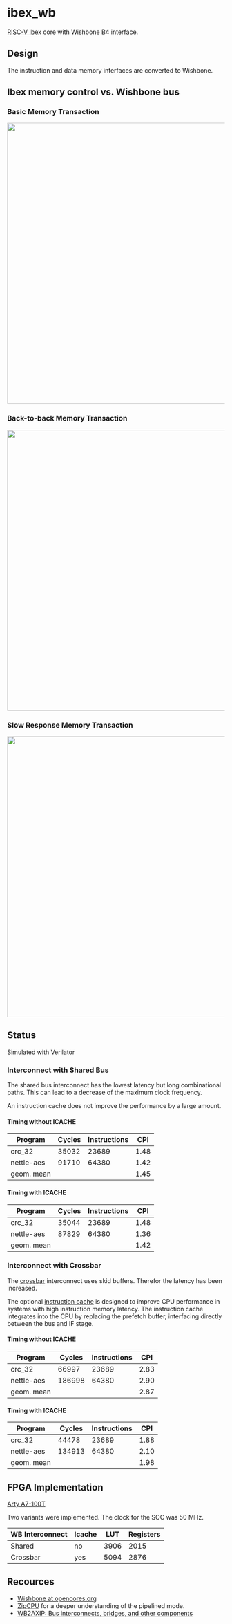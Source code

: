# ibex_wb
[RISC-V Ibex](https://ibex-core.readthedocs.io/en/latest/index.html) core with Wishbone B4 interface.

## Design
The instruction and data memory interfaces are converted to Wishbone.

## Ibex memory control vs. Wishbone bus

### Basic Memory Transaction
<p align="center"><img src="doc/images/timing1.svg" width="650"></p>

### Back-to-back Memory Transaction
<p align="center"><img src="doc/images/timing2.svg" width="650"></p>

### Slow Response Memory Transaction
<p align="center"><img src="doc/images/timing3.svg" width="650"></p>

## Status
Simulated with Verilator

### Interconnect with Shared Bus
The shared bus interconnect has the lowest latency but long combinational paths.
This can lead to a decrease of the maximum clock frequency.

An instruction cache does not improve the performance by a large amount.

#### Timing without ICACHE
| Program    | Cycles | Instructions   | CPI  |
|------------|--------|----------------|------|
| crc_32     | 35032  | 23689          | 1.48 |
| nettle-aes | 91710  | 64380          | 1.42 |
| geom. mean |        |                | 1.45 |

#### Timing with ICACHE
| Program    | Cycles | Instructions   | CPI  |
|------------|--------|----------------|------|
| crc_32     | 35044  | 23689          | 1.48 |
| nettle-aes | 87829  | 64380          | 1.36 |
| geom. mean |        |                | 1.42 |

### Interconnect with Crossbar
The [crossbar](https://zipcpu.com/blog/2019/07/17/crossbar.html) interconnect uses skid buffers.
Therefor the latency has been increased.

The optional [instruction cache](https://ibex-core.readthedocs.io/en/latest/03_reference/icache.html)
is designed to improve CPU performance in systems with high instruction memory latency.
The instruction cache integrates into the
CPU by replacing the prefetch buffer, interfacing directly between the bus and IF stage.

#### Timing without ICACHE
| Program    | Cycles | Instructions   | CPI  |
|------------|--------|----------------|------|
| crc_32     | 66997  | 23689          | 2.83 |
| nettle-aes | 186998 | 64380          | 2.90 |
| geom. mean |        |                | 2.87 |

#### Timing with ICACHE
| Program    | Cycles | Instructions   | CPI  |
|------------|--------|----------------|------|
| crc_32     | 44478  | 23689          | 1.88 |
| nettle-aes | 134913 | 64380          | 2.10 |
| geom. mean |        |                | 1.98 |

## FPGA Implementation
[Arty A7-100T](https://digilent.com/shop/arty-a7-100t-artix-7-fpga-development-board/)

Two variants were implemented. The clock for the SOC was 50 MHz.

| WB Interconnect | Icache | LUT  | Registers |
|-----------------|--------|------|-----------|
| Shared          | no     | 3906 | 2015      |
| Crossbar        | yes    | 5094 | 2876      |

## Recources
- [Wishbone at opencores.org](https://opencores.org/howto/wishbone)
- [ZipCPU](http://zipcpu.com/zipcpu/2017/11/07/wb-formal.html) for a deeper understanding of the pipelined mode.
- [WB2AXIP: Bus interconnects, bridges, and other components](https://github.com/ZipCPU/wb2axip/)
